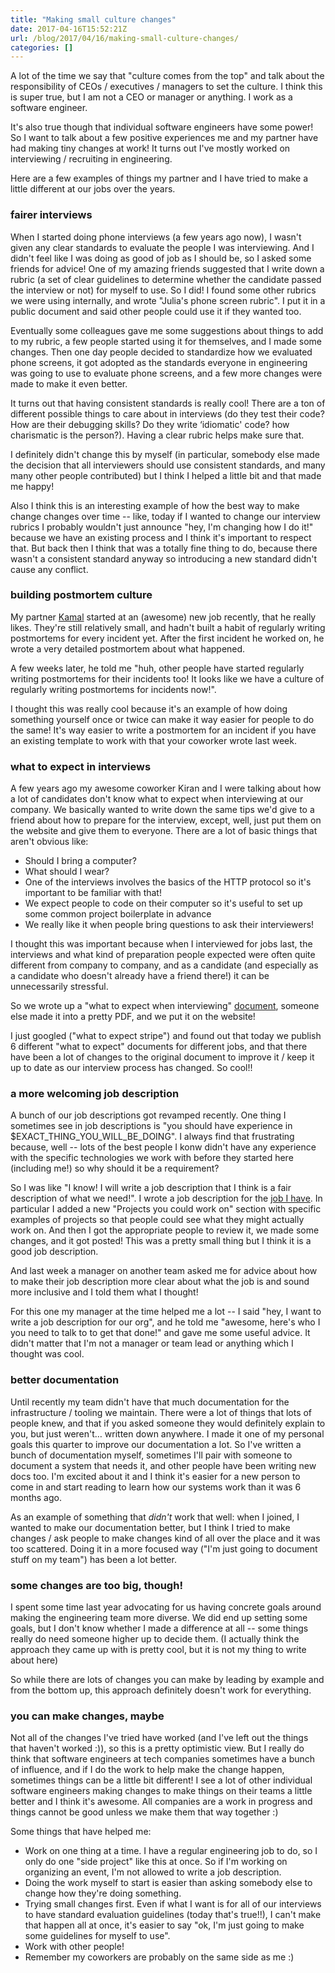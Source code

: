```yaml
---
title: "Making small culture changes"
date: 2017-04-16T15:52:21Z
url: /blog/2017/04/16/making-small-culture-changes/
categories: []
---
```


A lot of the time we say that "culture comes from the top" and talk about the
responsibility of CEOs / executives / managers to set the culture. I think this
is super true, but I am not a CEO or manager or anything. I work as a software
engineer.

It's also true though that individual software engineers have some power! So I
want to talk about a few positive experiences me and my partner have had making
tiny changes at work! It turns out I've mostly worked on interviewing /
recruiting in engineering.

Here are a few examples of things my partner and I have tried to make a little
different at our jobs over the years.

### fairer interviews

When I started doing phone interviews (a few years ago now), I wasn't given any
clear standards to evaluate the people I was interviewing. And I didn't feel
like I was doing as good of job as I should be, so I asked some friends for
advice! One of my amazing friends suggested that I write down a rubric (a set
of clear guidelines to determine whether the candidate passed the interview or
not) for myself to use. So I did! I found some other rubrics we were using
internally, and wrote "Julia's phone screen rubric". I put it in a public
document and said other people could use it if they wanted too.

Eventually some colleagues gave me some suggestions about things to add to my
rubric, a few people started using it for themselves, and I made some changes.
Then one day people decided to standardize how we evaluated phone screens, it
got adopted as the standards everyone in engineering was going to use to
evaluate phone screens, and a few more changes were made to make it even
better. 

It turns out that having consistent standards is really cool! There are a ton
of different possible things to care about in interviews (do they test their
code? How are their debugging skills? Do they write ‘idiomatic' code? how
charismatic is the person?). Having a clear rubric helps make sure that.

I definitely didn't change this by myself (in particular, somebody else made
the decision that all interviewers should use consistent standards, and many
many other people contributed) but I think I helped a little bit and that made
me happy!

Also I think this is an interesting example of how the best way to make change
changes over time -- like, today if I wanted to change our interview rubrics I
probably wouldn't just announce "hey, I'm changing how I do it!" because we
have an existing process and I think it's important to respect that. But back
then I think that was a totally fine thing to do, because there wasn't a
consistent standard anyway so introducing a new standard didn't cause any
conflict.

### building postmortem culture

My partner [Kamal](https://kamalmarhubi.com/blog/) started at an (awesome) new job recently, that he really likes.
They're still relatively small, and hadn't built a habit of regularly writing
postmortems for every incident yet. After the first incident he worked on, he
wrote a very detailed postmortem about what happened.

A few weeks later, he told me "huh, other people have started regularly writing
postmortems for their incidents too! It looks like we have a culture of
regularly writing postmortems for incidents now!".

I thought this was really cool because it's an example of how doing something
yourself once or twice can make it way easier for people to do the same! It's
way easier to write a postmortem for an incident if you have an existing
template to work with that your coworker wrote last week.

### what to expect in interviews

A few years ago my awesome coworker Kiran and I were talking about how a lot of candidates don't know what to expect when interviewing at our company. We basically wanted to write down the same tips we'd give to a friend about how to prepare for the interview, except, well, just put them on the website and give them to everyone. There are a lot of basic things that aren't obvious like:

* Should I bring a computer?
* What should I wear?
* One of the interviews involves the basics of the HTTP protocol so it's important to be familiar with that!
* We expect people to code on their computer so it's useful to set up some common project boilerplate in advance
* We really like it when people bring questions to ask their interviewers!

I thought this was important because when I interviewed for jobs last, the
interviews and what kind of preparation people expected were often quite
different from company to company, and as a candidate (and especially as a
candidate who doesn't already have a friend there!) it can be unnecessarily
stressful.

So we wrote up a "what to expect when interviewing"
[document](https://stripe.com/jobs/engineering-onsite.pdf), someone else made
it into a pretty PDF, and we put it on the website! 

I just googled ("what to expect stripe") and found out that today we publish 6
different "what to expect" documents for different jobs, and that there have
been a lot of changes to the original document to improve it / keep it up to
date as our interview process has changed. So cool!!

### a more welcoming job description

A bunch of our job descriptions got revamped recently. One thing I sometimes
see in job descriptions is "you should have experience in
$EXACT_THING_YOU_WILL_BE_DOING". I always find that frustrating because, well
-- lots of the best people I konw didn't have any experience with the specific
technologies we work with before they started here (including me!) so why
should it be a requirement?

So I was like "I know! I will write a job description that I think is a
fair description of what we need!". I wrote a job description for the [job I have](https://stripe.com/jobs/positions/infrastructure-engineer). In
particular I added a new "Projects you could work on" section with specific
examples of projects so that people could see what they might actually work on.
And then I got the appropriate people to review it, we made some changes, and
it got posted! This was a pretty small thing but I think it is a good job
description.

And last week a manager on another team asked me for advice about how to make
their job description more clear about what the job is and sound more
inclusive and I told them what I thought!

For this one my manager at the time helped me a lot -- I said "hey, I want to
write a job description for our org", and he told me "awesome, here's who I you
need to talk to to get that done!" and gave me some useful advice. It didn't
matter that I'm not a manager or team lead or anything which I thought was
cool.

### better documentation

Until recently my team didn't have that much documentation for the infrastructure /
tooling we maintain. There were a lot of things that lots of people knew, and
that if you asked someone they would definitely explain to you, but just
weren't… written down anywhere. I made it one of my personal goals this quarter
to improve our documentation a lot. So I've written a bunch of documentation
myself, sometimes I'll pair with someone to document a system that needs
it, and other people have been writing new docs too. I'm excited about it and I
think it's easier for a new person to come in and start reading to learn how
our systems work than it was 6 months ago.

As an example of something that _didn't_ work that well: when I joined, I
wanted to make our documentation better, but I think I tried to make changes / ask people to make changes
kind of all over the place and it was too scattered. Doing it in a more focused
way ("I'm just going to document stuff on my team") has been a lot better.


### some changes are too big, though!

I spent some time last year advocating for us having concrete goals around
making the engineering team more diverse. We did end up setting some goals, but
I don't know whether I made a difference at all -- some things really do need
someone higher up to decide them. (I actually think the approach they came up
with is pretty cool, but it is not my thing to write about here)

So while there are lots of changes you can make by leading by example and from
the bottom up, this approach definitely doesn't work for everything.

### you can make changes, maybe

Not all of the changes I've tried have worked (and I've left out the things that
haven't worked :)), so this is a pretty optimistic view. But I really do
think that software engineers at tech companies sometimes have a bunch of
influence, and if I do the work to help make the change happen, sometimes
things can be a little bit different! I see a lot of other individual software
engineers making changes to make things on their teams a little better and I
think it's awesome. All companies are a work in progress and things cannot be
good unless we make them that way together :)

Some things that have helped me:

* Work on one thing at a time. I have a regular engineering job to do, so I only do one "side project" like this at once. So if I'm working on organizing an event, I'm not allowed to write a job description.
* Doing the work myself to start is easier than asking somebody else to change how they're doing something.
* Trying small changes first. Even if what I want is for all of our interviews to have standard evaluation guidelines (today that's true!!), I can't make that happen all at once, it's easier to say "ok, I'm just going to make some guidelines for myself to use".
* Work with other people!
* Remember my coworkers are probably on the same side as me :)

